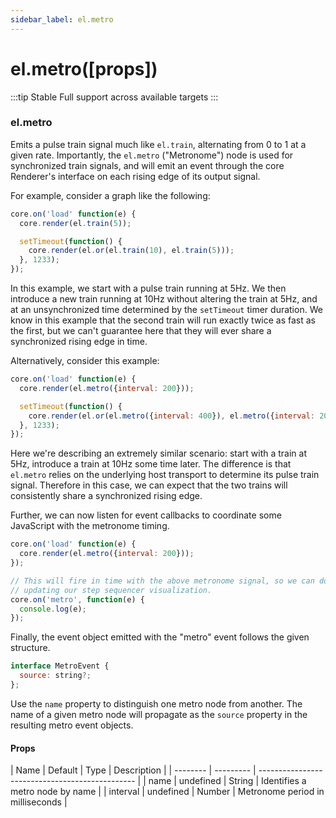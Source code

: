 ```yaml
---
sidebar_label: el.metro
---
```


# el.metro([props])

:::tip Stable
Full support across available targets
:::

### el.metro

Emits a pulse train signal much like `el.train`, alternating from 0 to 1 at a
given rate. Importantly, the `el.metro` ("Metronome") node is used for synchronized
train signals, and will emit an event through the core Renderer's interface on each
rising edge of its output signal.

For example, consider a graph like the following:

```js
core.on('load' function(e) {
  core.render(el.train(5));

  setTimeout(function() {
    core.render(el.or(el.train(10), el.train(5)));
  }, 1233);
});
```

In this example, we start with a pulse train running at 5Hz. We then introduce a new
train running at 10Hz without altering the train at 5Hz, and at an unsynchronized time
determined by the `setTimeout` timer duration. We know in this example that the second
train will run exactly twice as fast as the first, but we can't guarantee here that they
will ever share a synchronized rising edge in time.

Alternatively, consider this example:

```js
core.on('load' function(e) {
  core.render(el.metro({interval: 200}));

  setTimeout(function() {
    core.render(el.or(el.metro({interval: 400}), el.metro({interval: 200})));
  }, 1233);
});
```

Here we're describing an extremely similar scenario: start with a train at 5Hz, introduce
a train at 10Hz some time later. The difference is that `el.metro` relies on the underlying
host transport to determine its pulse train signal. Therefore in this case, we can expect
that the two trains will consistently share a synchronized rising edge.

Further, we can now listen for event callbacks to coordinate some JavaScript with the
metronome timing.

```js
core.on('load' function(e) {
  core.render(el.metro({interval: 200}));
});

// This will fire in time with the above metronome signal, so we can do things like
// updating our step sequencer visualization.
core.on('metro', function(e) {
  console.log(e);
});
```

Finally, the event object emitted with the "metro" event follows the given structure.

```javascript
interface MetroEvent {
  source: string?;
};
```

Use the `name` property to distinguish one metro node from another. The name
of a given metro node will propagate as the `source` property in the resulting
metro event objects.

#### Props

| Name     | Default   | Type   | Description                            |
| -------- | --------- | ----------------------------------------------- |
| name     | undefined | String | Identifies a metro node by name        |
| interval | undefined | Number | Metronome period in milliseconds       |
